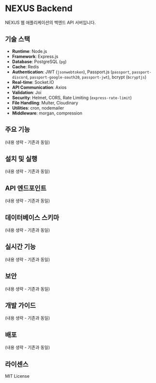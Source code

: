 # NEXUS Backend

NEXUS 웹 애플리케이션의 백엔드 API 서버입니다.

## 기술 스택

- **Runtime**: Node.js
- **Framework**: Express.js
- **Database**: PostgreSQL (`pg`)
- **Cache**: Redis
- **Authentication**: JWT (`jsonwebtoken`), Passport.js (`passport`, `passport-discord`, `passport-google-oauth20`, `passport-jwt`), bcrypt (`bcryptjs`)
- **Real-time**: Socket.IO
- **API Communication**: Axios
- **Validation**: Joi
- **Security**: Helmet, CORS, Rate Limiting (`express-rate-limit`)
- **File Handling**: Multer, Cloudinary
- **Utilities**: cron, nodemailer
- **Middleware**: morgan, compression

## 주요 기능

(내용 생략 - 기존과 동일)

## 설치 및 실행

(내용 생략 - 기존과 동일)

## API 엔드포인트

(내용 생략 - 기존과 동일)

## 데이터베이스 스키마

(내용 생략 - 기존과 동일)

## 실시간 기능

(내용 생략 - 기존과 동일)

## 보안

(내용 생략 - 기존과 동일)

## 개발 가이드

(내용 생략 - 기존과 동일)

## 배포

(내용 생략 - 기존과 동일)

## 라이센스

MIT License